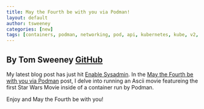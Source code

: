 ```yaml
---
title: May the Fourth be with you via Podman!
layout: default
author: tsweeney
categories: [new]
tags: [containers, podman, networking, pod, api, kubernetes, kube, v2, hpc, windows, mac]
---
```


## By Tom Sweeney [GitHub](https://github.com/TomSweeneyRedhat)

My latest blog post has just hit [Enable Sysadmin](https://www.redhat.com/sysadmin/). In the
[May the Fourth be with you via Podman](https://www.redhat.com/sysadmin/may-fourth-podman) post,
I delve into running an Ascii movie featureing the first Star Wars Movie inside of a container
run by Podman.

Enjoy and May the Fourth be with you!
